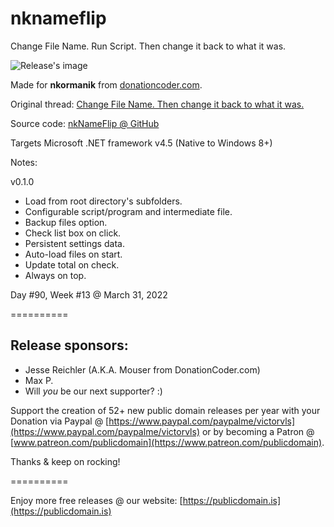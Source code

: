 # nknameflip

Change File Name. Run Script. Then change it back to what it was.

![Release's image](https://user-images.githubusercontent.com/54631779/161185677-130ba00b-4a25-4133-91d4-0f55244c183e.png)

Made for **nkormanik** from [donationcoder.com](https://www.donationcoder.com).

Original thread: [Change File Name. Then change it back to what it was.](https://www.donationcoder.com/forum/index.php?topic=52177.0)

Source code: [nkNameFlip @ GitHub](https://github.com/publicdomain/nknameflip)

Targets Microsoft .NET framework v4.5 (Native to Windows 8+)

Notes:

v0.1.0

- Load from root directory's subfolders.
- Configurable script/program and intermediate file.
- Backup files option.
- Check list box on click.
- Persistent settings data.
- Auto-load files on start.
- Update total on check.
- Always on top. 

Day #90, Week #13 @ March 31, 2022

==========

## Release sponsors:

* Jesse Reichler (A.K.A. Mouser from DonationCoder.com)
* Max P.
* Will *you* be our next supporter? :)

Support the creation of 52+ new public domain releases per year with your Donation via Paypal @ [https://www.paypal.com/paypalme/victorvls](https://www.paypal.com/paypalme/victorvls) or by becoming a Patron @ [www.patreon.com/publicdomain](https://www.patreon.com/publicdomain).

Thanks & keep on rocking!

==========

Enjoy more free releases @ our website: [https://publicdomain.is](https://publicdomain.is)
